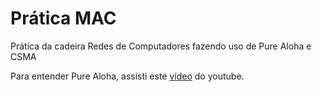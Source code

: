 # Prática MAC
Prática da cadeira Redes de Computadores fazendo uso de Pure Aloha e CSMA


Para entender Pure Aloha, assisti este [vídeo](https://www.youtube.com/watch?v=j4-r0e7DjqY) do youtube.
